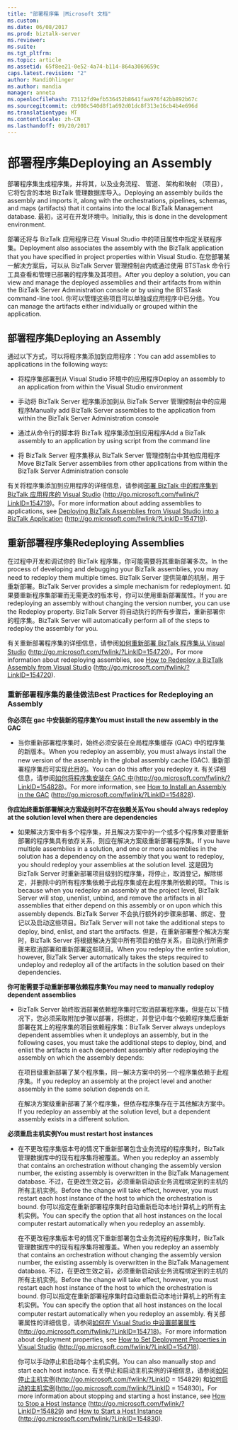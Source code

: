 ```yaml
---
title: "部署程序集 |Microsoft 文档"
ms.custom: 
ms.date: 06/08/2017
ms.prod: biztalk-server
ms.reviewer: 
ms.suite: 
ms.tgt_pltfrm: 
ms.topic: article
ms.assetid: 65f8ee21-0e52-4a74-b114-864a3069659c
caps.latest.revision: "2"
author: MandiOhlinger
ms.author: mandia
manager: anneta
ms.openlocfilehash: 73112fd9efb536452b8641faa976f42bb892b67c
ms.sourcegitcommit: cb908c540d8f1a692d01dc8f313e16cb4b4e696d
ms.translationtype: MT
ms.contentlocale: zh-CN
ms.lasthandoff: 09/20/2017
---
```

# <a name="deploying-an-assembly"></a><span data-ttu-id="e264c-102">部署程序集</span><span class="sxs-lookup"><span data-stu-id="e264c-102">Deploying an Assembly</span></span>
<span data-ttu-id="e264c-103">部署程序集生成程序集，并将其，以及业务流程、 管道、 架构和映射 （项目），它将包含的本地 BizTalk 管理数据库导入。</span><span class="sxs-lookup"><span data-stu-id="e264c-103">Deploying an assembly builds the assembly and imports it, along with the orchestrations, pipelines, schemas, and maps (artifacts) that it contains into the local BizTalk Management database.</span></span> <span data-ttu-id="e264c-104">最初，这可在开发环境中。</span><span class="sxs-lookup"><span data-stu-id="e264c-104">Initially, this is done in the development environment.</span></span>  
  
 <span data-ttu-id="e264c-105">部署还将与 BizTalk 应用程序已在 Visual Studio 中的项目属性中指定关联程序集。</span><span class="sxs-lookup"><span data-stu-id="e264c-105">Deployment also associates the assembly with the BizTalk application that you have specified in project properties within Visual Studio.</span></span> <span data-ttu-id="e264c-106">在您部署某一解决方案后，可以从 BizTalk Server 管理控制台内或通过使用 BTSTask 命令行工具查看和管理已部署的程序集及其项目。</span><span class="sxs-lookup"><span data-stu-id="e264c-106">After you deploy a solution, you can view and manage the deployed assemblies and their artifacts from within the BizTalk Server Administration console or by using the BTSTask command-line tool.</span></span> <span data-ttu-id="e264c-107">你可以管理这些项目可以单独或应用程序中已分组。</span><span class="sxs-lookup"><span data-stu-id="e264c-107">You can manage the artifacts either individually or grouped within the application.</span></span>  
  
## <a name="deploying-an-assembly"></a><span data-ttu-id="e264c-108">部署程序集</span><span class="sxs-lookup"><span data-stu-id="e264c-108">Deploying an Assembly</span></span>  
 <span data-ttu-id="e264c-109">通过以下方式，可以将程序集添加到应用程序：</span><span class="sxs-lookup"><span data-stu-id="e264c-109">You can add assemblies to applications in the following ways:</span></span>  
  
-   <span data-ttu-id="e264c-110">将程序集部署到从 Visual Studio 环境中的应用程序</span><span class="sxs-lookup"><span data-stu-id="e264c-110">Deploy an assembly to an application from within the Visual Studio environment</span></span>  
  
-   <span data-ttu-id="e264c-111">手动将 BizTalk Server 程序集添加到从 BizTalk Server 管理控制台中的应用程序</span><span class="sxs-lookup"><span data-stu-id="e264c-111">Manually add BizTalk Server assemblies to the application from within the BizTalk Server Administration console</span></span>  
  
-   <span data-ttu-id="e264c-112">通过从命令行的脚本将 BizTalk 程序集添加到应用程序</span><span class="sxs-lookup"><span data-stu-id="e264c-112">Add a BizTalk assembly to an application by using script from the command line</span></span>  
  
-   <span data-ttu-id="e264c-113">将 BizTalk Server 程序集移从 BizTalk Server 管理控制台中其他应用程序</span><span class="sxs-lookup"><span data-stu-id="e264c-113">Move BizTalk Server assemblies from other applications from within the BizTalk Server Administration console</span></span>  
  
 <span data-ttu-id="e264c-114">有关将程序集添加到应用程序的详细信息，请参阅[部署 BizTalk 中的程序集到 BizTalk 应用程序的 Visual Studio](http://go.microsoft.com/fwlink/?LinkID=154719) (http://go.microsoft.com/fwlink/?LinkID=154719)。</span><span class="sxs-lookup"><span data-stu-id="e264c-114">For more information about adding assemblies to applications, see [Deploying BizTalk Assemblies from Visual Studio into a BizTalk Application](http://go.microsoft.com/fwlink/?LinkID=154719) (http://go.microsoft.com/fwlink/?LinkID=154719).</span></span>  
  
## <a name="redeploying-assemblies"></a><span data-ttu-id="e264c-115">重新部署程序集</span><span class="sxs-lookup"><span data-stu-id="e264c-115">Redeploying Assemblies</span></span>  
 <span data-ttu-id="e264c-116">在过程中开发和调试你的 BizTalk 程序集，你可能需要将其重新部署多次。</span><span class="sxs-lookup"><span data-stu-id="e264c-116">In the process of developing and debugging your BizTalk assemblies, you may need to redeploy them multiple times.</span></span> <span data-ttu-id="e264c-117">BizTalk Server 提供简单的机制，用于重新部署。</span><span class="sxs-lookup"><span data-stu-id="e264c-117">BizTalk Server provides a simple mechanism for redeployment.</span></span> <span data-ttu-id="e264c-118">如果要重新程序集部署而无需更改的版本号，你可以使用重新部署属性。</span><span class="sxs-lookup"><span data-stu-id="e264c-118">If you are redeploying an assembly without changing the version number, you can use the Redeploy property.</span></span> <span data-ttu-id="e264c-119">BizTalk Server 将自动执行的所有步骤后，重新部署你的程序集。</span><span class="sxs-lookup"><span data-stu-id="e264c-119">BizTalk Server will automatically perform all of the steps to redeploy the assembly for you.</span></span>  
  
 <span data-ttu-id="e264c-120">有关重新部署程序集的详细信息，请参阅[如何重新部署 BizTalk 程序集从 Visual Studio](http://go.microsoft.com/fwlink/?LinkID=154720) (http://go.microsoft.com/fwlink/?LinkID=154720)。</span><span class="sxs-lookup"><span data-stu-id="e264c-120">For more information about redeploying assemblies, see [How to Redeploy a BizTalk Assembly from Visual Studio](http://go.microsoft.com/fwlink/?LinkID=154720) (http://go.microsoft.com/fwlink/?LinkID=154720).</span></span>  
  
### <a name="best-practices-for-redeploying-an-assembly"></a><span data-ttu-id="e264c-121">重新部署程序集的最佳做法</span><span class="sxs-lookup"><span data-stu-id="e264c-121">Best Practices for Redeploying an Assembly</span></span>  
 <span data-ttu-id="e264c-122">**你必须在 gac 中安装新的程序集**</span><span class="sxs-lookup"><span data-stu-id="e264c-122">**You must install the new assembly in the GAC**</span></span>  
  
-   <span data-ttu-id="e264c-123">当你重新部署程序集时，始终必须安装在全局程序集缓存 (GAC) 中的程序集的新版本。</span><span class="sxs-lookup"><span data-stu-id="e264c-123">When you redeploy an assembly, you must always install the new version of the assembly in the global assembly cache (GAC).</span></span> <span data-ttu-id="e264c-124">重新部署程序集后可实现此目的。</span><span class="sxs-lookup"><span data-stu-id="e264c-124">You can do this after you redeploy it.</span></span> <span data-ttu-id="e264c-125">有关详细信息，请参阅[如何将程序集安装在 GAC 中](http://go.microsoft.com/fwlink/?LinkID=154828)(http://go.microsoft.com/fwlink/?LinkID=154828)。</span><span class="sxs-lookup"><span data-stu-id="e264c-125">For more information, see [How to Install an Assembly in the GAC](http://go.microsoft.com/fwlink/?LinkID=154828) (http://go.microsoft.com/fwlink/?LinkID=154828).</span></span>  
  
 <span data-ttu-id="e264c-126">**你应始终重新部署解决方案级别时不存在依赖关系**</span><span class="sxs-lookup"><span data-stu-id="e264c-126">**You should always redeploy at the solution level when there are dependencies**</span></span>  
  
-   <span data-ttu-id="e264c-127">如果解决方案中有多个程序集，并且解决方案中的一个或多个程序集对要重新部署的程序集具有依存关系，则应在解决方案级重新部署程序集。</span><span class="sxs-lookup"><span data-stu-id="e264c-127">If you have multiple assemblies in a solution, and one or more assemblies in the solution has a dependency on the assembly that you want to redeploy, you should redeploy your assemblies at the solution level.</span></span> <span data-ttu-id="e264c-128">这是因为 BizTalk Server 时重新部署项目级别的程序集，将停止，取消登记，解除绑定，并删除中的所有程序集依赖于此程序集或在此程序集所依赖的项。</span><span class="sxs-lookup"><span data-stu-id="e264c-128">This is because when you redeploy an assembly at the project level, BizTalk Server will stop, unenlist, unbind, and remove the artifacts in all assemblies that either depend on this assembly or on upon which this assembly depends.</span></span> <span data-ttu-id="e264c-129">BizTalk Server 不会执行额外的步骤来部署、绑定、登记以及启动这些项目。</span><span class="sxs-lookup"><span data-stu-id="e264c-129">BizTalk Server will not take the additional steps to deploy, bind, enlist, and start the artifacts.</span></span> <span data-ttu-id="e264c-130">但是，在重新部署整个解决方案时，BizTalk Server 将根据解决方案中所有项目的依存关系，自动执行所需步骤来取消部署和重新部署这些项目。</span><span class="sxs-lookup"><span data-stu-id="e264c-130">When you redeploy the entire solution, however, BizTalk Server automatically takes the steps required to undeploy and redeploy all of the artifacts in the solution based on their dependencies.</span></span>  
  
 <span data-ttu-id="e264c-131">**你可能需要手动重新部署依赖程序集**</span><span class="sxs-lookup"><span data-stu-id="e264c-131">**You may need to manually redeploy dependent assemblies**</span></span>  
  
-   <span data-ttu-id="e264c-132">BizTalk Server 始终取消部署依赖程序集时它取消部署程序集，但是在以下情况下，您必须采取附加步骤以部署，将绑定，并登记中每个依赖程序集后重新部署在其上的程序集的项目依赖程序集：</span><span class="sxs-lookup"><span data-stu-id="e264c-132">BizTalk Server always undeploys dependent assemblies when it undeploys an assembly, but in the following cases, you must take the additional steps to deploy, bind, and enlist the artifacts in each dependent assembly after redeploying the assembly on which the assembly depends:</span></span>  
  
     <span data-ttu-id="e264c-133">在项目级重新部署了某个程序集，同一解决方案中的另一个程序集依赖于此程序集。</span><span class="sxs-lookup"><span data-stu-id="e264c-133">If you redeploy an assembly at the project level and another assembly in the same solution depends on it.</span></span>  
  
     <span data-ttu-id="e264c-134">在解决方案级重新部署了某个程序集，但依存程序集存在于其他解决方案中。</span><span class="sxs-lookup"><span data-stu-id="e264c-134">If you redeploy an assembly at the solution level, but a dependent assembly exists in a different solution.</span></span>  
  
 <span data-ttu-id="e264c-135">**必须重启主机实例**</span><span class="sxs-lookup"><span data-stu-id="e264c-135">**You must restart host instances**</span></span>  
  
-   <span data-ttu-id="e264c-136">在不更改程序集版本号的情况下重新部署包含业务流程的程序集时，BizTalk 管理数据库中的现有程序集将被覆盖。</span><span class="sxs-lookup"><span data-stu-id="e264c-136">When you redeploy an assembly that contains an orchestration without changing the assembly version number, the existing assembly is overwritten in the BizTalk Management database.</span></span> <span data-ttu-id="e264c-137">不过，在更改生效之前，必须重新启动该业务流程绑定到的主机的所有主机实例。</span><span class="sxs-lookup"><span data-stu-id="e264c-137">Before the change will take effect, however, you must restart each host instance of the host to which the orchestration is bound.</span></span> <span data-ttu-id="e264c-138">你可以指定在重新部署程序集时自动重新启动本地计算机上的所有主机实例。</span><span class="sxs-lookup"><span data-stu-id="e264c-138">You can specify the option that all host instances on the local computer restart automatically when you redeploy an assembly.</span></span>  
  
     <span data-ttu-id="e264c-139">在不更改程序集版本号的情况下重新部署包含业务流程的程序集时，BizTalk 管理数据库中的现有程序集将被覆盖。</span><span class="sxs-lookup"><span data-stu-id="e264c-139">When you redeploy an assembly that contains an orchestration without changing the assembly version number, the existing assembly is overwritten in the BizTalk Management database.</span></span> <span data-ttu-id="e264c-140">不过，在更改生效之前，必须重新启动该业务流程绑定到的主机的所有主机实例。</span><span class="sxs-lookup"><span data-stu-id="e264c-140">Before the change will take effect, however, you must restart each host instance of the host to which the orchestration is bound.</span></span> <span data-ttu-id="e264c-141">你可以指定在重新部署程序集时自动重新启动本地计算机上的所有主机实例。</span><span class="sxs-lookup"><span data-stu-id="e264c-141">You can specify the option that all host instances on the local computer restart automatically when you redeploy an assembly.</span></span> <span data-ttu-id="e264c-142">有关部署属性的详细信息，请参阅[如何在 Visual Studio 中设置部署属性](http://go.microsoft.com/fwlink/?LinkID=154718)(http://go.microsoft.com/fwlink/?LinkID=154718)。</span><span class="sxs-lookup"><span data-stu-id="e264c-142">For more information about deployment properties, see [How to Set Deployment Properties in Visual Studio](http://go.microsoft.com/fwlink/?LinkID=154718) (http://go.microsoft.com/fwlink/?LinkID=154718).</span></span>  
  
     <span data-ttu-id="e264c-143">你可以手动停止和启动每个主机实例。</span><span class="sxs-lookup"><span data-stu-id="e264c-143">You can also manually stop and start each host instance.</span></span> <span data-ttu-id="e264c-144">有关停止和启动主机实例的详细信息，请参阅[如何停止主机实例](http://go.microsoft.com/fwlink/?LinkID=154829)(http://go.microsoft.com/fwlink/?LinkID = 154829) 和[如何启动的主机实例](http://go.microsoft.com/fwlink/?LinkID=154830)(http://go.microsoft.com/fwlink/?LinkID = 154830)。</span><span class="sxs-lookup"><span data-stu-id="e264c-144">For more information about stopping and starting a host instance, see [How to Stop a Host Instance](http://go.microsoft.com/fwlink/?LinkID=154829) (http://go.microsoft.com/fwlink/?LinkID=154829) and [How to Start a Host Instance](http://go.microsoft.com/fwlink/?LinkID=154830) (http://go.microsoft.com/fwlink/?LinkID=154830).</span></span>